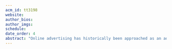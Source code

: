 ```yaml
---
acm_id: tt3198
website:
author_bios:
author_imgs:
schedule:
date_order: 4
abstract: "Online advertising has historically been approached as an ad-to-user matching problem within sophisticated optimization algorithms. As the research and ad-tech industries have progressed, advertisers have increasingly emphasized the causal effect estimation of their ads (incrementality) using controlled experiments (A/B testing). With low lift effects and sparse conversion, the development of incrementality testing platforms at scale suggests tremendous engineering challenges in measurement precision. Similarly, the correct interpretation of results addressing a business goal requires significant data science and experimentation research expertise. We propose a practical tutorial in the incrementality testing landscape, including: item The business need Literature solutions and industry practices Designs in the development of testing platforms The testing cycle, case studies, and recommendations. We provide first-hand lessons based on the development of such a platform in a major combined DSP and ad network, and after running several tests for up to two months each over recent years."
---
```


